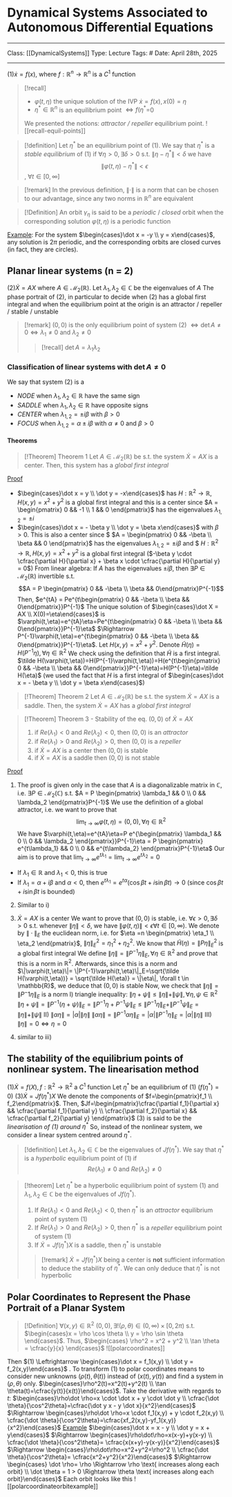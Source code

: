 # Dynamical Systems Associated to Autonomous Differential Equations
___
Class: [[DynamicalSystems]]
Type: Lecture
Tags: # 
Date: April 28th, 2025
___

$(1) \dot x = f(x)$, where $f : \mathbb{R}^n \rightarrow \mathbb{R}^n$ is a $C^1$ function 
>[!recall]
 >- $\varphi(t,\eta)$ the unique solution of the IVP $\dot x = f(x), x(0)= \eta$
 >- $\eta^*\in\mathbb{R}^n$ is an equilibrium point $\iff f(\eta^*$=0 
>
 >We presented the notions: *attractor / repeller* equilibrium point.
 >![[recall-equil-points]]
 

>[!definition]
>Let $\eta^*$ be an equilibrium point of $(1)$. We say that $\eta^*$ is a *stable equilibrium* of $(1)$ if $\forall \eta > 0, \exists \delta > 0$ s.t. $\|\eta - \eta^*\| < \delta$ we have $$\|\varphi(t,\eta)-\eta^*\|<\epsilon$$, $\forall t \in [0, \infty]$

>[!remark]
>In the previous definition, $\|\cdot\|$ is a norm that can be chosen to our advantage, since any two norms in $\mathbb{R}^n$ are equivalent

>[!Definition]
> An orbit $\gamma_\eta$ is said to be a *periodic* / *closed* orbit when the corresponding solution $\varphi(t,\eta)$ is a periodic function

<u>Example</u>: For the system $\begin{cases}\dot x = -y \\ y = x\end{cases}$, any solution is $2\pi$ periodic, and the corresponding orbits are closed curves (in fact, they are circles).

## Planar linear systems (n = 2)

$(2) \dot X = AX$ where $A \in \mathcal{M}_2(\mathbb{R})$. Let $\lambda_1, \lambda_2 \in \mathbb{C}$ be the eigenvalues of $A$ 
The phase portrait of $(2)$, in particular to decide when $(2)$ has a global first integral and when the equilibrium point  at the origin is an attractor / repeller / stable / unstable

>[!remark]
> $(0,0)$ is the only equilibrium point of system $(2)$ $\iff \det A \neq 0 \iff \lambda_1 \neq 0$ and $\lambda_2 \neq 0$
> >[!recall]
> >$\det A = \lambda_1 \lambda_2$

### Classification of linear systems with $\det A \neq 0$
We say that system $(2)$ is a 
- *NODE* when $\lambda_1,\lambda_2 \in \mathbb{R}$ have the same sign
- *SADDLE* when $\lambda_1,\lambda_2 \in \mathbb{R}$ have opposite signs
- *CENTER* when $\lambda_{1,2} = \pm i\beta$ with $\beta > 0$
- *FOCUS* when $\lambda_{1,2} = \alpha \pm i\beta$ with $\alpha \neq 0$ and $\beta > 0$

#### Theorems
>[!Theorem] Theorem 1
>Let $A \in \mathcal{M}_2(\mathbb{R})$ be s.t. the system $\dot X = AX$ is a center. Then, this system has a *global first integral*

<u>Proof</u>
- $\begin{cases}\dot x = y \\ \dot y = -x\end{cases}$ has $H : \mathbb{R}^2 \rightarrow \mathbb{R}, H(x,y)=x^2+y^2$ is a global first integral and this is a center since $A = \begin{pmatrix} 0 && -1 \\ 1 && 0 \end{pmatrix}$ has the eigenvalues $\lambda_{1,2} = \pm i$
- $\begin{cases}\dot x = - \beta y \\ \dot y = \beta x\end{cases}$ with $\beta > 0$. This is also a center since $ $A = \begin{pmatrix} 0 && -\beta \\ \beta && 0 \end{pmatrix}$ has the eigenvalues $\lambda_{1,2} = \pm i \beta$ and $ $H : \mathbb{R}^2 \rightarrow \mathbb{R}, H(x,y)=x^2+y^2$ is a global first integral 
($-\beta y \cdot \cfrac{\partial H}{\partial x} + \beta x \cdot \cfrac{\partial H}{\partial y} = 0$)
From linear algebra: If $A$ has the eigenvalues $\pm i \beta$, then $\exists P \in \mathcal{M}_2(\mathbb{R})$ invertible s.t. $$A = P \begin{pmatrix} 0 && -\beta \\ \beta && 0\end{pmatrix}P^{-1}$$
Then, $e^{tA} = Pe^{t\begin{pmatrix} 0 && -\beta \\ \beta && 0\end{pmatrix}}P^{-1}$
The unique solution of $\begin{cases}\dot X = AX \\ X(0)=\eta\end{cases}$ is $\varphi(t,\eta)=e^{tA}\eta=Pe^{t\begin{pmatrix} 0 && -\beta \\ \beta && 0\end{pmatrix}}P^{-1}\eta$ $\Rightarrow P^{-1}\varphi(t,\eta)=e^{t\begin{pmatrix} 0 && -\beta \\ \beta && 0\end{pmatrix}}P^{-1}\eta$.
Let $H(x,y) = x^2 + y^2$. Denote $\tilde H(\eta) = H(P^{-1}\eta), \forall \eta \in \mathbb{R}^2$
We check using the definition that $\tilde H$ is a first integral.
$\tilde H(\varphi(t,\eta))=H(P^{-1}\varphi(t,\eta))=H(e^{t\begin{pmatrix} 0 && -\beta \\ \beta && 0\end{pmatrix}}P^{-1}\eta)=H(P^{-1}\eta)=\tilde H(\eta)$ (we used the fact that $H$ is a first integral of $\begin{cases}\dot x = - \beta y \\ \dot y = \beta x\end{cases}$)

>[!Theorem] Theorem 2
>Let $A \in \mathcal{M}_2(\mathbb{R})$ be s.t. the system $\dot X = AX$ is a saddle. Then, the system $\dot X = AX$ has a *global first integral*

>[!Theorem] Theorem 3 - Stability of the eq. $(0,0)$ of $\dot X = AX$
>1. if $Re(\lambda_1) < 0$ and $Re(\lambda_2) < 0$, then $(0,0)$ is an *attractor*
>2. if $Re(\lambda_1) > 0$ and $Re(\lambda_2) > 0$, then $(0,0)$ is a *repeller*
>3. if $\dot X = AX$ is a center then $(0,0)$ is stable
>4. if $\dot X = AX$ is a saddle then $(0,0)$ is not stable

<u>Proof</u>
1. The proof is given only in the case that $A$ is a diagonalizable matrix in $\mathbb{C}$, i.e. $\exists P \in \mathcal{M}_2(\mathbb{C})$ s.t. $A = P \begin{pmatrix} \lambda_1 && 0 \\ 0 && \lambda_2 \end{pmatrix}P^{-1}$
We use the definition of a global attractor, i.e. we want to prove that $$\lim_{t\rightarrow \infty}\varphi(t,\eta)=(0,0), \forall \eta \in \mathbb{R}^2$$
We have $\varphi(t,\eta)=e^{tA}\eta=P e^{\begin{pmatrix} \lambda_1 && 0 \\ 0 && \lambda_2 \end{pmatrix}}P^{-1}\eta = P \begin{pmatrix} e^{t\lambda_1} && 0 \\ 0 && e^{t\lambda_2} \end{pmatrix}P^{-1}\eta$
Our aim is to prove that $\lim_{t\rightarrow \infty}e^{t\lambda_1}=\lim_{t\rightarrow \infty}e^{t\lambda_2}=0$
- If $\lambda_1 \in \mathbb{R}$ and $\lambda_1 < 0$, this is true
- If $\lambda_1 = \alpha + i \beta$ and $\alpha < 0$, then $e^{t\lambda_1}=e^{t\alpha}(\cos \beta t + i \sin \beta t) \rightarrow 0$ (since $\cos \beta t + i \sin \beta t$ is bounded)

2. Similar to i)

3. $\dot X=AX$ is a center
We want to prove that $(0,0)$ is stable, i.e. $\forall \epsilon > 0, \exists \delta > 0$ s.t. whenever $\|\eta\| < \delta$, we have $\|\varphi(t,\eta)\|<\epsilon \forall t \in [0,\infty)$.
We denote by $\|\cdot\|_E$ the euclidean norm, i.e. for $\eta =n \begin{pmatrix} \eta_1 \\ \eta_2 \end{pmatrix}$, $\|\eta\|^2_E = \eta_1^2 + \eta_2^2$. 
We know that $\tilde H(\eta) = \|P\eta\|_E^2$ is a global first integral
We define $\|\eta\|=\|P^{-1}\eta\|_E, \forall \eta \in \mathbb{R}^2$ and prove that this is a norm in $\mathbb{R}^2$. Afterwards, since this is a norm and $\|\varphi(t,\eta)\|= \|P^{-1}\varphi(t,\eta)\|_E=\sqrt{\tilde H(\varphi(t,\eta))} = \sqrt{\tilde H(\eta)} = \|\eta\|, \forall t \in \mathbb{R}$, we deduce that $(0,0)$ is stable
Now, we check that $\|\eta\|=\|P^-1\eta\|_E$ is a norm
 I) triangle inequality: $\|\eta + \psi\| \leq \|\eta\| + \|\psi\|, \forall \eta, \psi \in \mathbb{R}^2$
 $\|\eta+\psi\|=\|P^{-1}(\eta+\psi)\|_E=\|P^{-1}\eta + P^{-1}\psi\|_E \leq \|P^{-1}\eta\|_E+\|P^{-1}\psi\|_E=\|\eta\|+\|\psi\|$
 II) $\|\alpha\eta\|=|\alpha|\|\eta\|$
 $\|\alpha\eta\|= \|P^{-1}\alpha\eta\|_E = |\alpha|\|P^{-1}\eta\|_E =|\alpha|\|\eta\|$
 III) $\|\eta\|=0 \iff \eta = 0$
		
7. similar to iii)


## The stability of the equilibrium points of nonlinear system. The linearisation method
$(1) \dot X = f(X), f : \mathbb{R}^2 \rightarrow \mathbb{R}^2$ a $C^1$ function 
Let $\eta^*$ be an equilibrium of $(1)$ ($f(\eta^*)=0$)
$(3) \dot X = Jf(\eta^*)X$
We denote the components of $f=\begin{pmatrix}f_1 \\ f_2\end{pmatrix}$. Then, $Jf=\begin{pmatrix}\cfrac{\partial f_1}{\partial x} && \cfrac{\partial f_1}{\partial y} \\ \cfrac{\partial f_2}{\partial x} && \cfrac{\partial f_2}{\partial y} \end{pmatrix}$
$(3)$ is said to be the *linearisation of $(1)$ around $\eta^*$*
So, instead of the nonlinear system, we consider a linear system centred around $\eta^*$.

>[!definition]
>Let $\lambda_1, \lambda_2 \in \mathbb{C}$ be the eigenvalues of $Jf(\eta^*)$. We say that $\eta^*$ is a *hyperbolic* equilibrium point of $(1)$ if $$Re(\lambda_1)\neq 0 \text{ and } Re(\lambda_2) \neq 0$$

>[!theorem]
>Let $\eta^*$ be a hyperbolic equilibrium point of system $(1)$ and $\lambda_1, \lambda_2 \in \mathbb{C}$ be the eigenvalues of $Jf(\eta^*)$.
>1. If $Re(\lambda_1) < 0$ and $Re(\lambda_2) < 0$, then $\eta^*$ is an *attractor* equilibrium point of system $(1)$
>2. If $Re(\lambda_1) > 0$ and $Re(\lambda_2) > 0$, then $\eta^*$ is a *repeller* equilibrium point of system $(1)$
>3. If $\dot X = Jf(\eta^*)X$ is a saddle, then $\eta^*$ is unstable
>>[!remark]
>> $\dot X = Jf(\eta^*)X$ being a center is **not** sufficient information to deduce the stability of $\eta^*$. We can only deduce that $\eta^*$ is not hyperbolic
## Polar Coordinates to Represent the Phase Portrait of a Planar System
>[!Definition]
>$\forall (x,y) \in \mathbb{R}^2 \ (0,0), \exists ! (\rho, \theta) \in (0,\infty) \times [0, 2\pi)$ s.t. $\begin{cases}x = \rho \cos \theta \\ y = \rho \sin \theta \end{cases}$. Thus, $\begin{cases} \rho^2 = x^2 + y^2 \\ \tan \theta = \cfrac{y}{x} \end{cases}$
>![[polarcoordinates]]

Then $(1) \Leftrightarrow \begin{cases}\dot x = f_1(x,y) \\ \dot y = f_2(x,y)\end{cases}$ . To transform $(1)$ to polar coordinates means to consider new unknowns $(\rho(t), \theta(t))$ instead of $(x(t), y(t))$ and find a system in $(\rho, \theta)$ only.
$\begin{cases}\rho^2(t)=x^2(t)+y^2(t) \\ \tan \theta(t)=\cfrac{y(t)}{x(t)}\end{cases}$. Take the derivative with regards to $t$: $\begin{cases}\rho\dot \rho=x \cdot \dot x + y \cdot \dot y \\ \cfrac{\dot \theta}{\cos^2\theta}=\cfrac{\dot y x - y \dot x}{x^2}\end{cases}$ $\Rightarrow \begin{cases}\rho\dot \rho=x \cdot f_1(x,y) + y \cdot f_2(x,y) \\ \cfrac{\dot \theta}{\cos^2\theta}=\cfrac{xf_2(x,y)-yf_1(x,y)}{x^2}\end{cases}$
<u>Example</u>
$\begin{cases}\dot x = x - y \\ \dot y = x + y\end{cases}$ $\Rightarrow \begin{cases}\rho\dot\rho=x(x-y)+y(x-y) \\ \cfrac{\dot \theta}{\cos^2\theta}= \cfrac{x(x+y)-y(x-y)}{x^2}\end{cases}$ $\Rightarrow \begin{cases}\rho\dot\rho=x^2+y^2=\rho^2 \\ \cfrac{\dot \theta}{\cos^2\theta}= \cfrac{x^2+y^2}{x^2}\end{cases}$ $\Rightarrow \begin{cases} \dot \rho= \rho \Rightarrow \rho \text{ increases along each orbit} \\ \dot \theta = 1 > 0 \Rightarrow \theta \text{ increases along each orbit}\end{cases}$
Each orbit looks like this
![[polarcoordinateorbitexample]]
